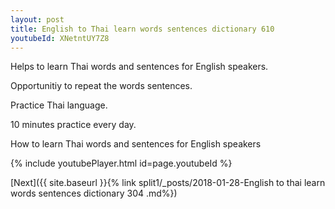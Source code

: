 ```yaml
---
layout: post
title: English to Thai learn words sentences dictionary 610 
youtubeId: XNetntUY7Z8
---
```

 
 
Helps to learn Thai words and sentences for English speakers.

Opportunitiy to repeat the words sentences. 

Practice Thai language. 
 
10 minutes practice every day. 
 
How to learn Thai words and sentences for English speakers 
 
{% include youtubePlayer.html id=page.youtubeId %}
 
 
[Next]({{ site.baseurl }}{% link  split1/_posts/2018-01-28-English to thai learn words sentences dictionary 304 .md%})
 
